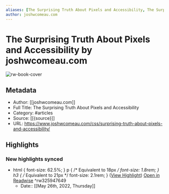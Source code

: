 ```yaml
---
aliases: [The Surprising Truth About Pixels and Accessibility, The Surprising Truth About Pixels and Accessibility]
author: joshwcomeau.com
---
```

# The Surprising Truth About Pixels and Accessibility by joshwcomeau.com

![rw-book-cover](https://www.joshwcomeau.com/images/og-surprising-truth-about-pixels-and-accessibility.png)

## Metadata
- Author: [[joshwcomeau.com]]
- Full Title: The Surprising Truth About Pixels and Accessibility
- Category: #articles
- Source: [[{source}]]
- URL: https://www.joshwcomeau.com/css/surprising-truth-about-pixels-and-accessibility/

## Highlights
### New highlights synced
- html {
  font-size: 62.5%;
  }
  p {
  /* Equivalent to 18px */
  font-size: 1.8rem;
  }
  h3 {
  /* Equivalent to 21px */
  font-size: 2.1rem;
  } ([View Highlight](https://read.readwise.io/read/01g40mhsn0820za001e4yn3erm)) [Open in Readwise](https://readwise.io/open/325947649) ^rw325947649
    - Date:: [[May 26th, 2022, Thursday]]
